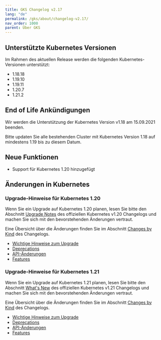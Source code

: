 ```yaml
---
title: GKS Changelog v2.17
lang: "de"
permalink: /gks/about/changelog-v2.17/
nav_order: 1000
parent: Über GKS
---
```

<!-- LTeX:  language=de-DE -->

## Unterstützte Kubernetes Versionen

Im Rahmen des aktuellen Release werden die folgenden Kubernetes-Versionen unterstützt:

* 1.18.18
* 1.19.10
* 1.19.11
* 1.20.7
* 1.21.2

## End of Life Ankündigungen

Wir werden die Unterstützung der Kubernetes Version v1.18 am 15.09.2021 beenden.

Bitte updaten Sie alle bestehenden Cluster mit Kubernetes Version 1.18 auf mindestens 1.19 bis zu diesem Datum.

## Neue Funktionen

* Support für Kubernetes 1.20 hinzugefügt

## Änderungen in Kubernetes

### Upgrade-Hinweise für Kubernetes 1.20

Wenn Sie ein Upgrade auf Kubernetes 1.20 planen, lesen Sie bitte den Abschnitt [Upgrade Notes](https://v1-20.docs.kubernetes.io/docs/setup/release/notes/#urgent-upgrade-notes) des offiziellen Kubernetes v1.20 Changelogs und machen Sie sich mit den bevorstehenden Änderungen vertraut.

Eine Übersicht über die Änderungen finden Sie im Abschnitt [Changes by Kind](https://v1-20.docs.kubernetes.io/docs/setup/release/notes/#changes-by-kind) des Changelogs.

* [Wichtige Hinweise zum Upgrade](https://v1-20.docs.kubernetes.io/docs/setup/release/notes/#urgent-upgrade-notes)
* [Deprecations](https://v1-20.docs.kubernetes.io/docs/setup/release/notes/#deprecation)
* [API-Änderungen](https://v1-20.docs.kubernetes.io/docs/setup/release/notes/#api-change)
* [Features](https://v1-20.docs.kubernetes.io/docs/setup/release/notes/#feature)

### Upgrade-Hinweise für Kubernetes 1.21

Wenn Sie ein Upgrade auf Kubernetes 1.21 planen, lesen Sie bitte den Abschnitt [What's New](https://github.com/kubernetes/kubernetes/blob/master/CHANGELOG/CHANGELOG-1.21.md#whats-new-major-themes) des offiziellen Kubernetes v1.21 Changelogs und machen Sie sich mit den bevorstehenden Änderungen vertraut.

Eine Übersicht über die Änderungen finden Sie im Abschnitt [Changes by Kind](https://github.com/kubernetes/kubernetes/blob/master/CHANGELOG/CHANGELOG-1.21.md#changes-by-kind-2) des Changelogs.

* [Wichtige Hinweise zum Upgrade](https://github.com/kubernetes/kubernetes/blob/master/CHANGELOG/CHANGELOG-1.21.md#urgent-upgrade-notes)
* [Deprecations](https://github.com/kubernetes/kubernetes/blob/master/CHANGELOG/CHANGELOG-1.21.md#deprecation)
* [API-Änderungen](https://github.com/kubernetes/kubernetes/blob/master/CHANGELOG/CHANGELOG-1.21.md#api-change-1)
* [Features](https://github.com/kubernetes/kubernetes/blob/master/CHANGELOG/CHANGELOG-1.21.md#feature-2)
